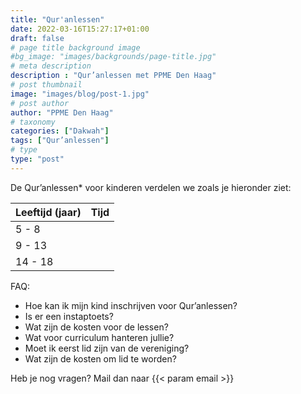 ```yaml
---
title: "Qur'anlessen"
date: 2022-03-16T15:27:17+01:00
draft: false
# page title background image
#bg_image: "images/backgrounds/page-title.jpg"
# meta description
description : "Qur’anlessen met PPME Den Haag"
# post thumbnail
image: "images/blog/post-1.jpg"
# post author
author: "PPME Den Haag"
# taxonomy
categories: ["Dakwah"]
tags: ["Qur’anlessen"]
# type
type: "post"
---
```


De Qur’anlessen* voor kinderen verdelen we zoals je hieronder ziet:

 
| Leeftijd (jaar) | Tijd |
|-----------------|------|
| 5 - 8           |      |
| 9 - 13          |      |
| 14 - 18         |      |          
 

FAQ:
* Hoe kan ik mijn kind inschrijven voor Qur’anlessen?
* Is er een instaptoets?
* Wat zijn de kosten voor de lessen?
* Wat voor curriculum hanteren jullie?
* Moet ik eerst lid zijn van de vereniging?
* Wat zijn de kosten om lid te worden?

Heb je nog vragen? Mail dan naar  {{< param email >}}

